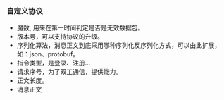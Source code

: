 ### 自定义协议

- 魔数, 用来在第一时间判定是否是无效数据包。
- 版本号，可以支持协议的升级。
- 序列化算法，消息正文到底采用哪种序列化反序列化方式，可以由此扩展，如：json、protobuf。
- 指令类型，是登录、注册...
- 请求序号，为了双工通信，提供能力。
- 正文长度。
- 消息正文